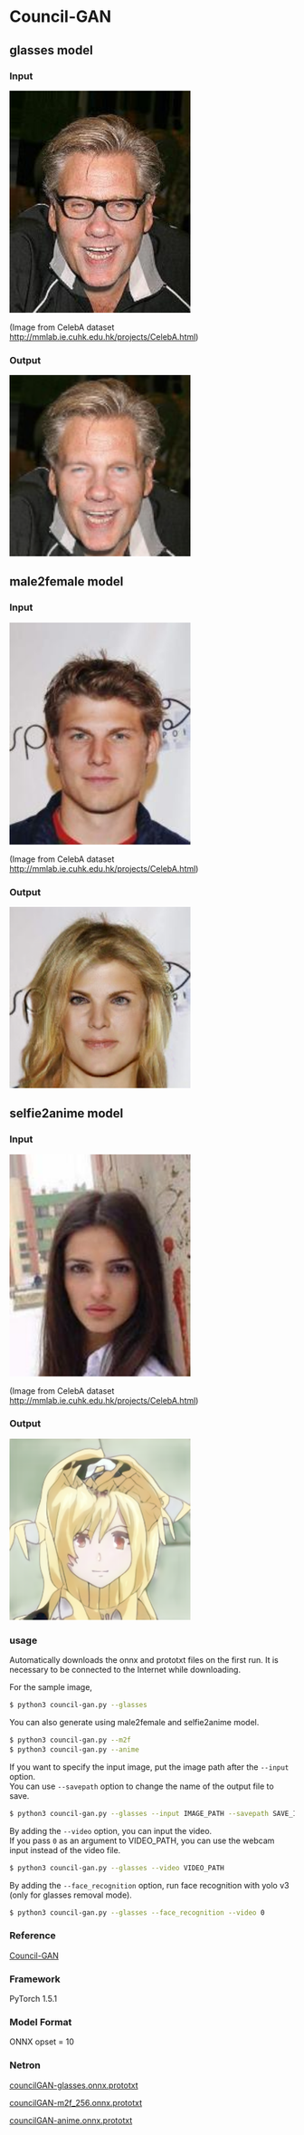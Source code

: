 # Council-GAN

## glasses model

### Input
<img src='sample.jpg' width='320px'>

(Image from CelebA dataset http://mmlab.ie.cuhk.edu.hk/projects/CelebA.html)

### Output
<img src='output_glasses.png' width='320px'>

## male2female model

### Input

<img src='sample_m2f.jpg' width='320px'>

(Image from CelebA dataset http://mmlab.ie.cuhk.edu.hk/projects/CelebA.html)

### Output

<img src='output_m2f.png' width='320px'>

## selfie2anime model

### Input

<img src='sample_anime.jpg' width='320px'>

(Image from CelebA dataset http://mmlab.ie.cuhk.edu.hk/projects/CelebA.html)

### Output

<img src='output_anime.png' width='320px'>

### usage
Automatically downloads the onnx and prototxt files on the first run.
It is necessary to be connected to the Internet while downloading.

For the sample image,
``` bash
$ python3 council-gan.py --glasses
```

You can also generate using male2female and selfie2anime model.

``` bash
$ python3 council-gan.py --m2f
$ python3 council-gan.py --anime
```

If you want to specify the input image, put the image path after the `--input` option.  
You can use `--savepath` option to change the name of the output file to save.
```bash
$ python3 council-gan.py --glasses --input IMAGE_PATH --savepath SAVE_IMAGE_PATH
```

By adding the `--video` option, you can input the video.   
If you pass `0` as an argument to VIDEO_PATH, you can use the webcam input instead of the video file.
```bash
$ python3 council-gan.py --glasses --video VIDEO_PATH
```

By adding the `--face_recognition` option, run face recognition with yolo v3 (only for glasses removal mode).
```bash
$ python3 council-gan.py --glasses --face_recognition --video 0
```


### Reference
[Council-GAN](https://github.com/Onr/Council-GAN)

### Framework
PyTorch 1.5.1

### Model Format
ONNX opset = 10

### Netron

[councilGAN-glasses.onnx.prototxt](https://lutzroeder.github.io/netron/?url=https://storage.googleapis.com/ailia-models/council-gan/councilGAN-glasses.onnx.prototxt)

[councilGAN-m2f_256.onnx.prototxt](https://lutzroeder.github.io/netron/?url=https://storage.googleapis.com/ailia-models/council-gan/councilGAN-m2f_256.onnx.prototxt)

[councilGAN-anime.onnx.prototxt](https://lutzroeder.github.io/netron/?url=https://storage.googleapis.com/ailia-models/council-gan/councilGAN-anime.onnx.prototxt)

